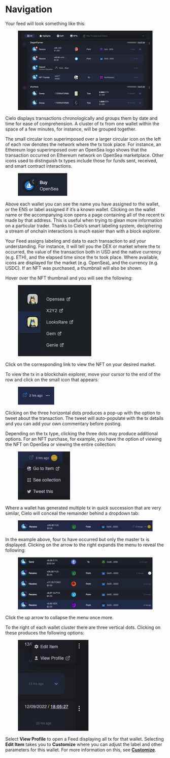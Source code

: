 # Navigation

Your feed will look something like this:

<figure><img src="../.gitbook/assets/your feed.png" alt=""><figcaption></figcaption></figure>

Cielo displays transactions chronologically and groups them by date and time for ease of comprehension. A cluster of tx from one wallet within the space of a few minutes, for instance, will be grouped together.

The small circular icon superimposed over a larger circular icon on the left of each row denotes the network where the tx took place. For instance, an Ethereum logo superimposed over an OpenSea logo shows that the transaction occurred on Ethereum network on OpenSea marketplace. Other icons used to distinguish tx types include those for funds sent, received, and smart contract interactions.

<figure><img src="../.gitbook/assets/OS.png" alt=""><figcaption></figcaption></figure>

Above each wallet you can see the name you have assigned to the wallet, or the ENS or label assigned if it’s a known wallet. Clicking on the wallet name or the accompanying icon opens a page containing all of the recent tx made by that address. This is useful when trying to glean more information on a particular trader. Thanks to Cielo’s smart labeling system, deciphering a stream of onchain interactions is much easier than with a block explorer.

Your Feed assigns labeling and data to each transaction to aid your understanding. For instance, it will tell you the DEX or market where the tx occurred, the value of the transaction both in USD and the native currency (e.g. ETH), and the elapsed time since the tx took place. Where available, icons are displayed for the market (e.g. OpenSea), and the currency (e.g. USDC). If an NFT was purchased, a thumbnail will also be shown.

Hover over the NFT thumbnail and you will see the following:

<figure><img src="../.gitbook/assets/nft.png" alt=""><figcaption></figcaption></figure>

Click on the corresponding link to view the NFT on your desired market.

To view the tx in a blockchain explorer, move your cursor to the end of the row and click on the small icon that appears:

<figure><img src="../.gitbook/assets/unnamed.png" alt=""><figcaption></figcaption></figure>

Clicking on the three horizontal dots produces a pop-up with the option to tweet about the transaction. The tweet will auto-populate with the tx details and you can add your own commentary before posting.

Depending on the tx type, clicking the three dots may produce additional options. For an NFT purchase, for example, you have the option of viewing the NFT on OpenSea or viewing the entire collection:

<figure><img src="../.gitbook/assets/unnamed (1).png" alt=""><figcaption></figcaption></figure>

Where a wallet has generated multiple tx in quick succession that are very similar, Cielo will conceal the remainder behind a dropdown tab:

<figure><img src="../.gitbook/assets/unnamed (2).png" alt=""><figcaption></figcaption></figure>

In the example above, four tx have occurred but only the master tx is displayed. Clicking on the arrow to the right expands the menu to reveal the following:

<figure><img src="../.gitbook/assets/unnamed (3).png" alt=""><figcaption></figcaption></figure>

Click the up arrow to collapse the menu once more.

To the right of each wallet cluster there are three vertical dots. Clicking on these produces the following options:

<figure><img src="../.gitbook/assets/unnamed (4).png" alt=""><figcaption></figcaption></figure>

Select **View Profile** to open a Feed displaying all tx for that wallet. Selecting **Edit Item** takes you to **Customize** where you can adjust the label and other parameters for this wallet. For more information on this, see [**Customize**](../customize.md).
